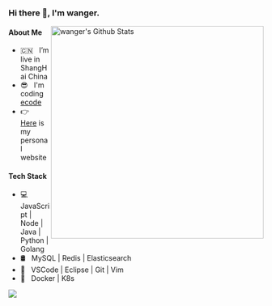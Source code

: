 ### Hi there 👋, I'm wanger.


<img align="right" width="420" src="https://github-readme-stats.vercel.app/api?username=Wangyulue&include_all_commits=true&count_private=true&show_icons=true&line_height=20&title_color=7A7ADB&icon_color=2234AE" alt="wanger's Github Stats">

#### About Me

- 🇨🇳 &nbsp; I’m live in ShangHai China
- 😎 &nbsp; I'm coding [ecode](https://github.com/WangYuLue/ecode)
- 👉 &nbsp; [Here](https://wangyulue.com/) is my personal website


#### Tech Stack

- 💻 &nbsp; JavaScript | Node | Java | Python | Golang
- 🛢 &nbsp; MySQL | Redis | Elasticsearch
- 🔧 &nbsp; VSCode | Eclipse | Git | Vim 
- 🚀 &nbsp; Docker | K8s

![](https://visitor-badge.glitch.me/badge?page_id=WangYuLue.WangYuLue)
